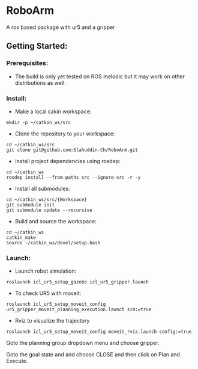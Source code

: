 # RoboArm

A ros based package with ur5 and a gripper

## Getting Started:

### Prerequisites:

- The build is only yet tested on ROS melodic but it may work on other distributions as well.

### Install:

- Make a local cakin workspace:
```
mkdir -p ~/catkin_ws/src
```
- Clone the repository to your workspace:
```
cd ~/catkin_ws/src
git clone git@github.com:Slahuddin-Ch/RoboArm.git
```

- Install project dependencies using rosdep:
```
cd ~/catkin_ws
rosdep install --from-paths src --ignore-src -r -y
```
- Install all submodules:
```
cd ~/catkin_ws/src/{Workspace}
git submodule init
git submodule update --recursive
```

- Build and source the workspace:
```
cd ~/catkin_ws
catkin_make
source ~/catkin_ws/devel/setup.bash
```

### Launch:

- Launch robot simulation:
```
roslaunch icl_ur5_setup_gazebo icl_ur5_gripper.launch
```

- To check UR5 with moveit:
```
roslaunch icl_ur5_setup_moveit_config ur5_gripper_moveit_planning_execution.launch sim:=true
```

-  Rviz to visualize the trajectory
```
roslaunch icl_ur5_setup_moveit_config moveit_rviz.launch config:=true
```

Goto the planning group dropdown menu and choose gripper.

Goto the goal state and and choose CLOSE and then click on Plan and Execute.
